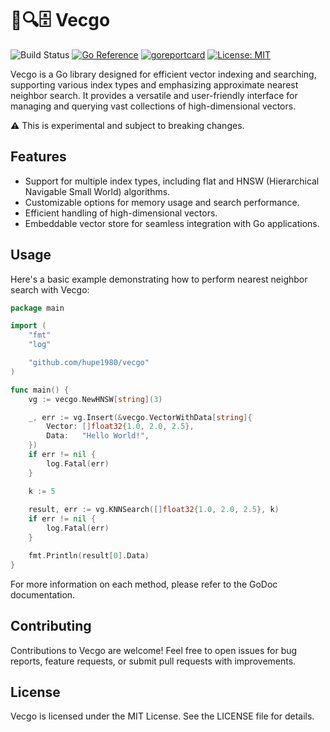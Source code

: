 # 🧬🔍🗄️ Vecgo
![Build Status](https://github.com/hupe1980/vecgo/workflows/build/badge.svg) 
[![Go Reference](https://pkg.go.dev/badge/github.com/hupe1980/vecgo.svg)](https://pkg.go.dev/github.com/hupe1980/vecgo)
[![goreportcard](https://goreportcard.com/badge/github.com/hupe1980/vecgo)](https://goreportcard.com/report/github.com/hupe1980/vecgo)
[![License: MIT](https://img.shields.io/badge/License-MIT-yellow.svg)](https://opensource.org/licenses/MIT)

Vecgo is a Go library designed for efficient vector indexing and searching, supporting various index types and emphasizing approximate nearest neighbor search. It provides a versatile and user-friendly interface for managing and querying vast collections of high-dimensional vectors.

:warning: This is experimental and subject to breaking changes.

## Features

- Support for multiple index types, including flat and HNSW (Hierarchical Navigable Small World) algorithms.
- Customizable options for memory usage and search performance.
- Efficient handling of high-dimensional vectors.
- Embeddable vector store for seamless integration with Go applications.

## Usage

Here's a basic example demonstrating how to perform nearest neighbor search with Vecgo:


```go
package main

import (
	"fmt"
	"log"

	"github.com/hupe1980/vecgo"
)

func main() {
	vg := vecgo.NewHNSW[string](3)

	_, err := vg.Insert(&vecgo.VectorWithData[string]{
		Vector: []float32{1.0, 2.0, 2.5},
		Data:   "Hello World!",
	})
	if err != nil {
		log.Fatal(err)
	}

	k := 5
	
	result, err := vg.KNNSearch([]float32{1.0, 2.0, 2.5}, k)
	if err != nil {
		log.Fatal(err)
	}

	fmt.Println(result[0].Data)
}
```

For more information on each method, please refer to the GoDoc documentation.

## Contributing
Contributions to Vecgo are welcome! Feel free to open issues for bug reports, feature requests, or submit pull requests with improvements.

## License
Vecgo is licensed under the MIT License. See the LICENSE file for details.